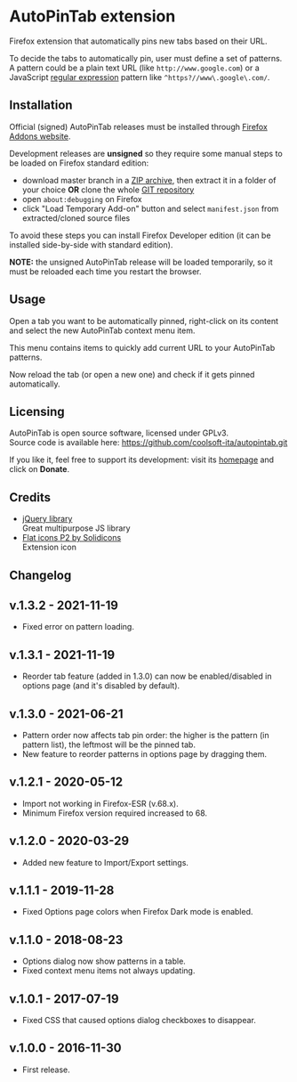 AutoPinTab extension
====================
Firefox extension that automatically pins new tabs based on their URL.

To decide the tabs to automatically pin, user must define a set of patterns.  
A pattern could be a plain text URL (like `http://www.google.com`) or a
JavaScript [regular expression](https://developer.mozilla.org/en-US/docs/Web/JavaScript/Guide/Regular_Expressions#Writing_a_regular_expression_pattern)
pattern like `^https?//www\.google\.com/`.

Installation
------------
Official (signed) AutoPinTab releases must be installed through
[Firefox Addons website](https://addons.mozilla.org/firefox/addon/autopintab/).

Development releases are **unsigned** so they require some manual steps to be loaded on Firefox standard edition:
- download master branch in a [ZIP archive](https://github.com/coolsoft-ita/autopintab/archive/master.zip), then extract it in a folder of your choice **OR** clone the whole [GIT repository](https://github.com/coolsoft-ita/autopintab.git)
- open `about:debugging` on Firefox
- click "Load Temporary Add-on" button and select `manifest.json` from extracted/cloned source files

To avoid these steps you can install Firefox Developer edition
(it can be installed side-by-side with standard edition).

**NOTE:** the unsigned AutoPinTab release will be loaded temporarily,
so it must be reloaded each time you restart the browser.

Usage
-----
Open a tab you want to be automatically pinned, right-click on its content and
select the new AutoPinTab context menu item.

This menu contains items to quickly add current URL to your AutoPinTab patterns.  

Now reload the tab (or open a new one) and check if it gets pinned automatically.

Licensing
---------
AutoPinTab is open source software, licensed under GPLv3.  
Source code is available here: https://github.com/coolsoft-ita/autopintab.git

If you like it, feel free to support its development:
visit its [homepage](http://coolsoft.altervista.org/autopintab) and click on **Donate**.

## Credits
- [jQuery library](https://jquery.com)  
  Great multipurpose JS library
- [Flat icons P2 by Solidicons](http://www.myiconfinder.com/icon/color-colour-svg-png-eps-base-isoicons-map-marker-pin-thumb-push-workspace-thumb-pin/1110)  
  Extension icon

Changelog
---------

## v.1.3.2 - 2021-11-19
- Fixed error on pattern loading.

## v.1.3.1 - 2021-11-19
- Reorder tab feature (added in 1.3.0) can now be enabled/disabled in options page (and it's disabled by default).

## v.1.3.0 - 2021-06-21
- Pattern order now affects tab pin order: the higher is the pattern (in pattern list), the leftmost will be the pinned tab.
- New feature to reorder patterns in options page by dragging them.

## v.1.2.1 - 2020-05-12
- Import not working in Firefox-ESR (v.68.x).
- Minimum Firefox version required increased to 68.

## v.1.2.0 - 2020-03-29
- Added new feature to Import/Export settings.

## v.1.1.1 - 2019-11-28
- Fixed Options page colors when Firefox Dark mode is enabled.

## v.1.1.0 - 2018-08-23
- Options dialog now show patterns in a table.
- Fixed context menu items not always updating.

## v.1.0.1 - 2017-07-19
- Fixed CSS that caused options dialog checkboxes to disappear.

## v.1.0.0 - 2016-11-30
- First release.

